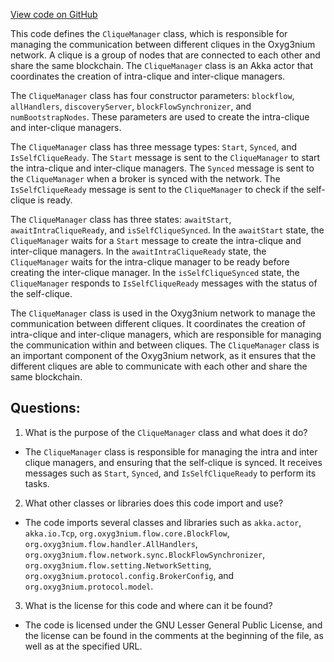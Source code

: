 [View code on GitHub](https://github.com/oxyg3nium/oxyg3nium/flow/src/main/scala/org/oxyg3nium/flow/network/CliqueManager.scala)

This code defines the `CliqueManager` class, which is responsible for managing the communication between different cliques in the Oxyg3nium network. A clique is a group of nodes that are connected to each other and share the same blockchain. The `CliqueManager` class is an Akka actor that coordinates the creation of intra-clique and inter-clique managers.

The `CliqueManager` class has four constructor parameters: `blockflow`, `allHandlers`, `discoveryServer`, `blockFlowSynchronizer`, and `numBootstrapNodes`. These parameters are used to create the intra-clique and inter-clique managers.

The `CliqueManager` class has three message types: `Start`, `Synced`, and `IsSelfCliqueReady`. The `Start` message is sent to the `CliqueManager` to start the intra-clique and inter-clique managers. The `Synced` message is sent to the `CliqueManager` when a broker is synced with the network. The `IsSelfCliqueReady` message is sent to the `CliqueManager` to check if the self-clique is ready.

The `CliqueManager` class has three states: `awaitStart`, `awaitIntraCliqueReady`, and `isSelfCliqueSynced`. In the `awaitStart` state, the `CliqueManager` waits for a `Start` message to create the intra-clique and inter-clique managers. In the `awaitIntraCliqueReady` state, the `CliqueManager` waits for the intra-clique manager to be ready before creating the inter-clique manager. In the `isSelfCliqueSynced` state, the `CliqueManager` responds to `IsSelfCliqueReady` messages with the status of the self-clique.

The `CliqueManager` class is used in the Oxyg3nium network to manage the communication between different cliques. It coordinates the creation of intra-clique and inter-clique managers, which are responsible for managing the communication within and between cliques. The `CliqueManager` class is an important component of the Oxyg3nium network, as it ensures that the different cliques are able to communicate with each other and share the same blockchain.
## Questions: 
 1. What is the purpose of the `CliqueManager` class and what does it do?
- The `CliqueManager` class is responsible for managing the intra and inter clique managers, and ensuring that the self-clique is synced. It receives messages such as `Start`, `Synced`, and `IsSelfCliqueReady` to perform its tasks.

2. What other classes or libraries does this code import and use?
- The code imports several classes and libraries such as `akka.actor`, `akka.io.Tcp`, `org.oxyg3nium.flow.core.BlockFlow`, `org.oxyg3nium.flow.handler.AllHandlers`, `org.oxyg3nium.flow.network.sync.BlockFlowSynchronizer`, `org.oxyg3nium.flow.setting.NetworkSetting`, `org.oxyg3nium.protocol.config.BrokerConfig`, and `org.oxyg3nium.protocol.model`.

3. What is the license for this code and where can it be found?
- The code is licensed under the GNU Lesser General Public License, and the license can be found in the comments at the beginning of the file, as well as at the specified URL.